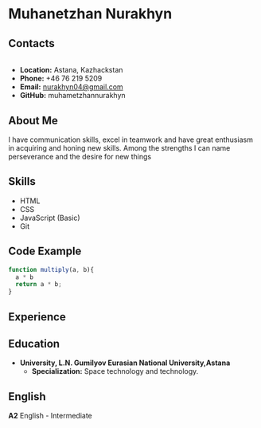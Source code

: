 # Muhanetzhan Nurakhyn
## Contacts
### 
#### <h4>
##### <h5>
###### <h6>

* **Location:** Astana, Kazhackstan
* **Phone:** +46 76 219 5209
* **Email:** nurakhyn04@gmail.com
* **GitHub:** muhametzhannurakhyn

## About Me

I have communication skills, excel in teamwork and have great enthusiasm in acquiring and honing new skills. Among the strengths I can name perseverance and the desire for new things

## Skills

* HTML
* CSS
* JavaScript (Basic)
* Git

## Code Example

```javascript
function multiply(a, b){
  a * b
  return a * b;
}

```
## Experience

## Education
* **University, L.N. Gumilyov Eurasian National University,Astana**
    * **Specialization:** Space technology and technology.

## English
**A2** English - Intermediate